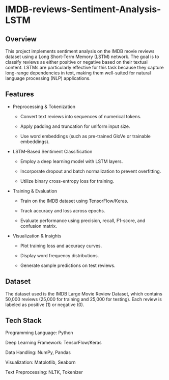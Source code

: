 # IMDB-reviews-Sentiment-Analysis-LSTM
## Overview
This project implements sentiment analysis on the IMDB movie reviews dataset using a Long Short-Term Memory (LSTM) network. The goal is to classify reviews as either positive or negative based on their textual content. LSTMs are particularly effective for this task because they capture long-range dependencies in text, making them well-suited for natural language processing (NLP) applications.

## Features
- Preprocessing & Tokenization

  - Convert text reviews into sequences of numerical tokens.

  - Apply padding and truncation for uniform input size.

  - Use word embeddings (such as pre-trained GloVe or trainable embeddings).

- LSTM-Based Sentiment Classification

  - Employ a deep learning model with LSTM layers.

  - Incorporate dropout and batch normalization to prevent overfitting.

  - Utilize binary cross-entropy loss for training.

- Training & Evaluation

  - Train on the IMDB dataset using TensorFlow/Keras.

  - Track accuracy and loss across epochs.

  - Evaluate performance using precision, recall, F1-score, and confusion matrix.

- Visualization & Insights

  - Plot training loss and accuracy curves.

  - Display word frequency distributions.

  - Generate sample predictions on test reviews.

## Dataset
The dataset used is the IMDB Large Movie Review Dataset, which contains 50,000 reviews (25,000 for training and 25,000 for testing). Each review is labeled as positive (1) or negative (0).

## Tech Stack
Programming Language: Python

Deep Learning Framework: TensorFlow/Keras

Data Handling: NumPy, Pandas

Visualization: Matplotlib, Seaborn

Text Preprocessing: NLTK, Tokenizer
